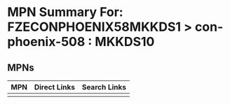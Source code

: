 



# MPN Summary For: FZECONPHOENIX58MKKDS1 > con-phoenix-508 : MKKDS10

## MPNs
  

|MPN|Direct Links|Search Links|
| :--- | :--- | :--- |
||||
